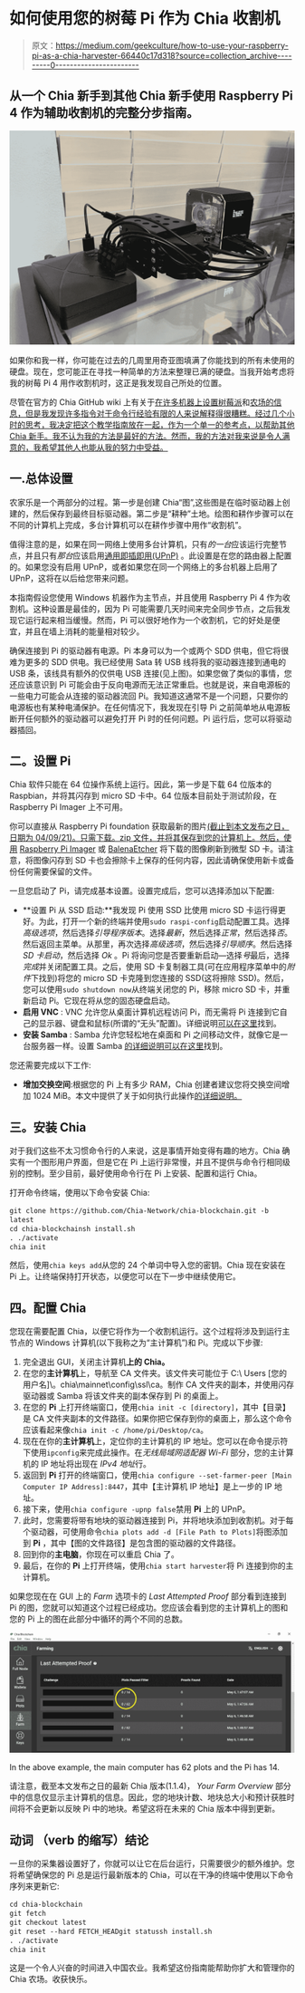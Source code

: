 # 如何使用您的树莓 Pi 作为 Chia 收割机

> 原文：<https://medium.com/geekculture/how-to-use-your-raspberry-pi-as-a-chia-harvester-66440c17d318?source=collection_archive---------0----------------------->

## 从一个 Chia 新手到其他 Chia 新手使用 Raspberry Pi 4 作为辅助收割机的完整分步指南。

![](img/16f03a13d3d410030c34664cb4af71a9.png)

如果你和我一样，你可能在过去的几周里用奇亚图填满了你能找到的所有未使用的硬盘。现在，您可能正在寻找一种简单的方法来整理已满的硬盘。当我开始考虑将我的树莓 Pi 4 用作收割机时，这正是我发现自己所处的位置。

尽管在官方的 Chia GitHub wiki 上有关于[在许多机器上设置树莓派](https://github.com/Chia-Network/chia-blockchain/wiki/Raspberry-Pi)和[农场的信息，但是我发现许多指令对于命令行经验有限的人来说解释得很糟糕。经过几个小时的思考，我决定把这个教学指南放在一起，作为一个单一的参考点，以帮助其他 Chia 新手。我不认为我的方法是最好的方法。然而，我的方法对我来说是令人满意的，我希望其他人也能从我的努力中受益。](https://github.com/Chia-Network/chia-blockchain/wiki/Farming-on-many-machines)

## 一.总体设置

农家乐是一个两部分的过程。第一步是创建 Chia“图”,这些图是在临时驱动器上创建的，然后保存到最终目标驱动器。第二步是“耕种”土地。绘图和耕作步骤可以在不同的计算机上完成，多台计算机可以在耕作步骤中用作“收割机”。

值得注意的是，如果在同一网络上使用多台计算机，只有*的一台*应该运行完整节点，并且只有*那台*应该启用[通用即插即用(UPnP)](https://en.wikipedia.org/wiki/Universal_Plug_and_Play) 。此设置是在您的路由器上配置的。如果您没有启用 UPnP，或者如果您在同一个网络上的多台机器上启用了 UPnP，这将在以后给您带来问题。

本指南假设您使用 Windows 机器作为主节点，并且使用 Raspberry Pi 4 作为收割机。这种设置是最佳的，因为 Pi 可能需要几天时间来完全同步节点，之后我发现它运行起来相当缓慢。然而，Pi 可以很好地作为一个收割机，它的好处是便宜，并且在墙上消耗的能量相对较少。

确保连接到 Pi 的驱动器有电源。Pi 本身可以为一个或两个 SDD 供电，但它将很难为更多的 SDD 供电。我已经使用 Sata 转 USB 线将我的驱动器连接到通电的 USB 条，该线具有额外的仅供电 USB 连接(见上图)。如果您做了类似的事情，您还应该意识到 Pi 可能会由于反向电源而无法正常重启。也就是说，来自电源板的一些电力可能会从连接的驱动器流回 Pi。我知道这通常不是一个问题，只要你的电源板也有某种电涌保护。在任何情况下，我发现在引导 Pi 之前简单地从电源板断开任何额外的驱动器可以避免打开 Pi 时的任何问题。Pi 运行后，您可以将驱动器插回。

## 二。设置 Pi

Chia 软件只能在 64 位操作系统上运行。因此，第一步是下载 64 位版本的 Raspbian，并将其闪存到 micro SD 卡中。64 位版本目前处于测试阶段，在 Raspberry Pi Imager 上不可用。

你可以直接从 Raspberry Pi foundation 获取最新的图片[(截止到本文发布之日，日期为 04/09/21)。只需下载。zip 文件，并将其保存到您的计算机上。然后，使用](https://downloads.raspberrypi.org/raspios_arm64/images/) [Raspberry Pi Imager](https://www.raspberrypi.org/software/) 或 [BalenaEtcher](https://www.balena.io/etcher/) 将下载的图像刷新到微型 SD 卡。请注意，将图像闪存到 SD 卡也会擦除卡上保存的任何内容，因此请确保使用新卡或备份任何需要保留的文件。

一旦您启动了 Pi，请完成基本设置。设置完成后，您可以选择添加以下配置:

*   **设置 Pi 从 SSD 启动:**我发现 Pi 使用 SSD 比使用 micro SD 卡运行得更好。为此，打开一个新的终端并使用`sudo raspi-config`启动配置工具。选择*高级选项*，然后选择*引导程序版本*。选择*最新*，然后选择*正常*，然后选择*否*。然后返回主菜单。从那里，再次选择*高级选项*，然后选择*引导顺序*。然后选择 *SD 卡启动*，然后选择 *Ok* 。Pi 将询问您是否要重新启动—选择*号*最后，选择*完成*并关闭配置工具。之后，使用 SD 卡复制器工具(可在应用程序菜单中的*附件*下找到)将您的 micro SD 卡克隆到您连接的 SSD(这将擦除 SSD)。然后，您可以使用`sudo shutdown now`从终端关闭您的 Pi，移除 micro SD 卡，并重新启动 Pi。它现在将从您的固态硬盘启动。
*   **启用 VNC** : VNC 允许您从桌面计算机远程访问 Pi，而无需将 Pi 连接到它自己的显示器、键盘和鼠标(所谓的“无头”配置)。详细说明[可以在这里](https://www.raspberrypi.org/documentation/remote-access/vnc/)找到。
*   **安装 Samba** : Samba 允许您轻松地在桌面和 Pi 之间移动文件，就像它是一台服务器一样。设置 Samba [的详细说明可以在这里](https://pimylifeup.com/raspberry-pi-samba/)找到。

您还需要完成以下工作:

*   **增加交换空间**:根据您的 Pi 上有多少 RAM，Chia 创建者建议您将交换空间增加 1024 MiB。本文中提供了关于如何执行此操作[的详细说明。](https://pimylifeup.com/raspberry-pi-swap-file/)

## 三。安装 Chia

对于我们这些不太习惯命令行的人来说，这是事情开始变得有趣的地方。Chia 确实有一个图形用户界面，但是它在 Pi 上运行非常慢，并且不提供与命令行相同级别的控制。至少目前，最好使用命令行在 Pi 上安装、配置和运行 Chia。

打开命令终端，使用以下命令安装 Chia:

```
git clone https://github.com/Chia-Network/chia-blockchain.git -b latest
cd chia-blockchainsh install.sh
. ./activate
chia init
```

然后，使用`chia keys add`从您的 24 个单词中导入您的密钥。Chia 现在安装在 Pi 上。让终端保持打开状态，以便您可以在下一步中继续使用它。

## 四。配置 Chia

您现在需要配置 Chia，以便它将作为一个收割机运行。这个过程将涉及到运行主节点的 Windows 计算机(以下我称之为“主计算机”)和 Pi。完成以下步骤:

1.  完全退出 GUI，关闭主计算机**上的 Chia。**
2.  在您的**主计算机**上，导航至 CA 文件夹。该文件夹可能位于 C:\ Users \[您的用户名]\。chia\mainnet\config\ssl\ca。制作 CA 文件夹的副本，并使用闪存驱动器或 Samba 将该文件夹的副本保存到 Pi 的桌面上。
3.  在您的 **Pi** 上打开终端窗口，使用`chia init -c [directory]`，其中【目录】是 CA 文件夹副本的文件路径。如果你把它保存到你的桌面上，那么这个命令应该看起来像`chia init -c /home/pi/Desktop/ca`。
4.  现在在你的**主计算机**上，定位你的主计算机的 IP 地址。您可以在命令提示符下使用`ipconfig`来完成此操作。在*无线局域网适配器 Wi-Fi* 部分，您的主计算机的 IP 地址将出现在 *IPv4 地址*行。
5.  返回到 **Pi** 打开的终端窗口，使用`chia configure --set-farmer-peer [Main Computer IP Address]:8447`，其中【主计算机 IP 地址】是上一步的 IP 地址。
6.  接下来，使用`chia configure -upnp false`禁用 **Pi** 上的 UPnP。
7.  此时，您需要将带有地块的驱动器连接到 Pi，并将地块添加到收割机。对于每个驱动器，可使用命令`chia plots add -d [File Path to Plots]`将图添加到 **Pi** ，其中【图的文件路径】是包含图的驱动器的文件路径。
8.  回到你的**主电脑**，你现在可以重启 Chia 了。
9.  最后，在你的 **Pi** 上打开终端，使用`chia start harvester`将 Pi 连接到你的主计算机。

如果您现在在 GUI 上的 *Farm* 选项卡的 *Last Attempted Proof* 部分看到连接到 Pi 的图，您就可以知道这个过程已经成功。您应该会看到您的主计算机上的图和您的 Pi 上的图在此部分中循环的两个不同的总数。

![](img/9870d786af2a86c6023df47b19c84514.png)

In the above example, the main computer has 62 plots and the Pi has 14.

请注意，截至本文发布之日的最新 Chia 版本(1.1.4)， *Your Farm Overview* 部分中的信息仅显示主计算机的信息。因此，您的地块计数、地块总大小和预计获胜时间将不会更新以反映 Pi 中的地块。希望这将在未来的 Chia 版本中得到更新。

## 动词 （verb 的缩写）结论

一旦你的采集器设置好了，你就可以让它在后台运行，只需要很少的额外维护。您将希望确保您的 Pi 总是运行最新版本的 Chia，可以在干净的终端中使用以下命令序列来更新它:

```
cd chia-blockchain
git fetch
git checkout latest
git reset --hard FETCH_HEADgit statussh install.sh
. ./activate
chia init
```

这是一个令人兴奋的时间进入中国农业。我希望这份指南能帮助你扩大和管理你的 Chia 农场。收获快乐。